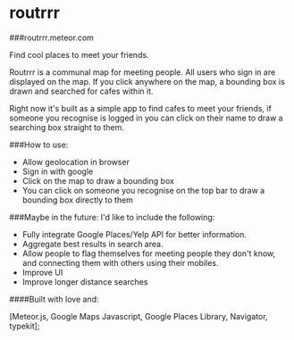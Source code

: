 routrrr
=======

###routrrr.meteor.com

Find cool places to meet your friends.

Routrrr is a communal map for meeting people. All users who sign in are displayed on the map. If you click anywhere on the map, a bounding box is drawn and searched for cafes within it.

Right now it's built as a simple app to find cafes to meet your friends, if someone you recognise is logged in you can click on their name to draw a searching box straight to them.

###How to use:

- Allow geolocation in browser
- Sign in with google
- Click on the map to draw a bounding box
- You can click on someone you recognise on the top bar to draw a bounding box directly to them

###Maybe in the future:
I'd like to include the following:

- Fully integrate Google Places/Yelp API for better information.
- Aggregate best results in search area.
- Allow people to flag themselves for meeting people they don't know, and connecting them with others using their mobiles.
- Improve UI
- Improve longer distance searches

####Built with love and:

[Meteor.js, Google Maps Javascript, Google Places Library, Navigator, typekit];
